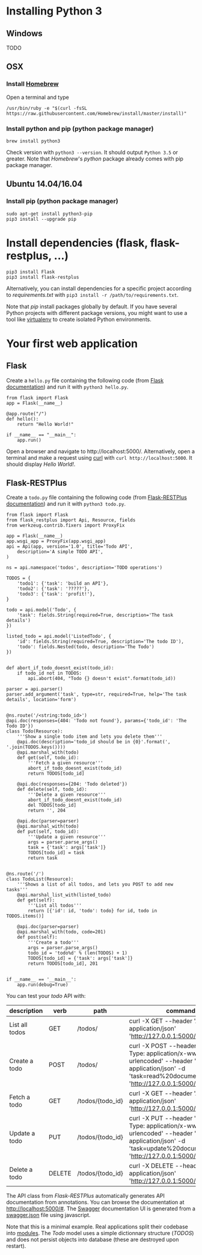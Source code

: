 # Installing Python 3
## Windows
TODO
## OSX
### Install [Homebrew](http://brew.sh/)
Open a terminal and type
```
/usr/bin/ruby -e "$(curl -fsSL https://raw.githubusercontent.com/Homebrew/install/master/install)"
```
### Install python and pip (python package manager)
```
brew install python3
```
Check version with `python3 --version`. It should output `Python 3.5` or greater. Note that *Homebrew*'s *python* package already comes with pip package manager.

## Ubuntu 14.04/16.04
### Install pip (python package manager)
```
sudo apt-get install python3-pip
pip3 install --upgrade pip
```

# Install dependencies (flask, flask-restplus, ...)
```
pip3 install Flask
pip3 install flask-restplus
```
Alternatively, you can install dependencies for a specific project according to *requirements.txt* with `pip3 install -r /path/to/requirements.txt`.

Note that *pip* install packages globally by default. If you have several Python projects with different package versions, you might want to use a tool like [virtualenv](https://virtualenv.pypa.io/en/stable/) to create isolated Python environments.

# Your first web application
## Flask
Create a `hello.py` file containing the following code (from [Flask documentation](http://flask.pocoo.org/)) and run it with `python3 hello.py`.
```
from flask import Flask
app = Flask(__name__)

@app.route("/")
def hello():
    return "Hello World!"

if __name__ == "__main__":
    app.run()
```
Open a browser and navigate to http://localhost:5000/. Alternatively, open a terminal and make a request using [curl](https://curl.haxx.se/docs/manpage.html) with `curl http://localhost:5000`. It should display *Hello World!*.
## Flask-RESTPlus
Create a `todo.py` file containing the following code (from [Flask-RESTPlus documentation](https://flask-restplus.readthedocs.io/en/stable/example.html)) and run it with `python3 todo.py`.
```
from flask import Flask
from flask_restplus import Api, Resource, fields
from werkzeug.contrib.fixers import ProxyFix

app = Flask(__name__)
app.wsgi_app = ProxyFix(app.wsgi_app)
api = Api(app, version='1.0', title='Todo API',
    description='A simple TODO API',
)

ns = api.namespace('todos', description='TODO operations')

TODOS = {
    'todo1': {'task': 'build an API'},
    'todo2': {'task': '?????'},
    'todo3': {'task': 'profit!'},
}

todo = api.model('Todo', {
    'task': fields.String(required=True, description='The task details')
})

listed_todo = api.model('ListedTodo', {
    'id': fields.String(required=True, description='The todo ID'),
    'todo': fields.Nested(todo, description='The Todo')
})


def abort_if_todo_doesnt_exist(todo_id):
    if todo_id not in TODOS:
        api.abort(404, "Todo {} doesn't exist".format(todo_id))

parser = api.parser()
parser.add_argument('task', type=str, required=True, help='The task details', location='form')


@ns.route('/<string:todo_id>')
@api.doc(responses={404: 'Todo not found'}, params={'todo_id': 'The Todo ID'})
class Todo(Resource):
    '''Show a single todo item and lets you delete them'''
    @api.doc(description='todo_id should be in {0}'.format(', '.join(TODOS.keys())))
    @api.marshal_with(todo)
    def get(self, todo_id):
        '''Fetch a given resource'''
        abort_if_todo_doesnt_exist(todo_id)
        return TODOS[todo_id]

    @api.doc(responses={204: 'Todo deleted'})
    def delete(self, todo_id):
        '''Delete a given resource'''
        abort_if_todo_doesnt_exist(todo_id)
        del TODOS[todo_id]
        return '', 204

    @api.doc(parser=parser)
    @api.marshal_with(todo)
    def put(self, todo_id):
        '''Update a given resource'''
        args = parser.parse_args()
        task = {'task': args['task']}
        TODOS[todo_id] = task
        return task


@ns.route('/')
class TodoList(Resource):
    '''Shows a list of all todos, and lets you POST to add new tasks'''
    @api.marshal_list_with(listed_todo)
    def get(self):
        '''List all todos'''
        return [{'id': id, 'todo': todo} for id, todo in TODOS.items()]

    @api.doc(parser=parser)
    @api.marshal_with(todo, code=201)
    def post(self):
        '''Create a todo'''
        args = parser.parse_args()
        todo_id = 'todo%d' % (len(TODOS) + 1)
        TODOS[todo_id] = {'task': args['task']}
        return TODOS[todo_id], 201


if __name__ == '__main__':
    app.run(debug=True)

```

You can test your *todo* API with:

| description | verb | path | command |
|---|---|---|---|
| List all todos | GET | /todos/ | curl -X GET --header 'Accept: application/json' 'http://127.0.0.1:5000/todos/' |
| Create a todo | POST | /todos/ | curl -X POST --header 'Content-Type: application/x-www-form-urlencoded' --header 'Accept: application/json' -d 'task=read%20documentation' 'http://127.0.0.1:5000/todos/' |
| Fetch a todo | GET | /todos/{todo_id} | curl -X GET --header 'Accept: application/json' 'http://127.0.0.1:5000/todos/todo1'
| Update a todo | PUT | /todos/{todo_id} | curl -X PUT --header 'Content-Type: application/x-www-form-urlencoded' --header 'Accept: application/json' -d 'task=update%20documentation' 'http://127.0.0.1:5000/todos/todo2'
| Delete a todo | DELETE | /todos/{todo_id} | curl -X DELETE --header 'Accept: application/json' 'http://127.0.0.1:5000/todos/todo3' |


The API class from *Flask-RESTPlus* automatically generates API documentation from annotations. You can browse the documentation at [http://localhost:5000/#](http://127.0.0.1:5000/#). The [Swagger](http://swagger.io/) documentation UI is generated from a [swagger.json](http://127.0.0.1:5000/swagger.json) file using javascript.

Note that this is a minimal example. Real applications split their codebase into [modules](https://docs.python.org/3/tutorial/modules.html).
 The *Todo* model uses a simple dictionnary structure (*TODOS*) and does not persist objects into database (these are destroyed upon restart).
